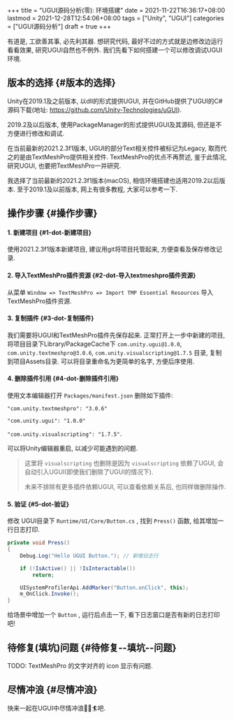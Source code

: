 +++
title = "UGUI源码分析(零): 环境搭建"
date = 2021-11-22T16:36:17+08:00
lastmod = 2021-12-28T12:54:06+08:00
tags = ["Unity", "UGUI"]
categories = ["UGUI源码分析"]
draft = true
+++

有道是, 工欲善其事, 必先利其器. 想研究代码, 最好不过的方式就是边修改边运行看看效果, 研究UGUI自然也不例外.
我们先看下如何搭建一个可以修改调试UGUI环境.


## 版本的选择 {#版本的选择}

Unity在2019.1及之前版本, 以dll的形式提供UGUI, 并在GitHub提供了UGUI的C#源码下载(地址: <https://github.com/Unity-Technologies/uGUI>).

2019.2及以后版本, 使用PackageManager的形式提供UGUI及其源码, 但还是不方便进行修改和调试.

在当前最新的2021.2.3f1版本, UGUI的部分Text相关控件被标记为Legacy, 取而代之的是由TextMeshPro提供相关控件. TextMeshPro的优点不再赘述,
鉴于此情况, 研究UGUI, 也要把TextMeshPro一并研究.

我选择了当前最新的2021.2.3f1版本(macOS), 相信环境搭建也适用2019.2以后版本. 至于2019.1及以前版本, 网上有很多教程, 大家可以参考一下.


## 操作步骤 {#操作步骤}


#### 1. 新建项目 {#1-dot-新建项目}

使用2021.2.3f1版本新建项目, 建议用git将项目托管起来, 方便查看及保存修改记录.


#### 2. 导入TextMeshPro插件资源 {#2-dot-导入textmeshpro插件资源}

从菜单 `Window => TextMeshPro => Import TMP Essential Resources` 导入TextMeshPro插件资源.


#### 3. 复制插件 {#3-dot-复制插件}

我们需要将UGUI和TextMeshPro插件先保存起来. 正常打开上一步中新建的项目, 将项目目录下Library/PackageCache下
`com.unity.ugui@1.0.0`, `com.unity.textmeshpro@3.0.6`, `com.unity.visualscripting@1.7.5` 目录, 复制到项目Assets目录.
可以将目录重命名为更简单的名字, 方便后序使用.


#### 4. 删除插件引用 {#4-dot-删除插件引用}

使用文本编辑器打开 `Packages/manifest.json` 删除如下插件:

`"com.unity.textmeshpro": "3.0.6"`

`"com.unity.ugui": "1.0.0"`

`"com.unity.visualscripting": "1.7.5"`.

可以将Unity编辑器重启, 以减少可能遇到的问题.

> 这里将 `visualscripting` 也删除是因为 `visualscripting` 依赖了UGUI, 会自动引入UGUI(即使我们删除了UGUI的情况下).
>
> 未来不排除有更多插件依赖UGUI, 可以查看依赖关系后, 也同样做删除操作.


#### 5. 验证 {#5-dot-验证}

修改 UGUI目录下 `Runtime/UI/Core/Button.cs` , 找到 `Press()` 函数, 给其增加一行日志打印.

```csharp
private void Press()
{
    Debug.Log("Hello UGUI Button."); // 新增日志行

    if (!IsActive() || !IsInteractable())
        return;

    UISystemProfilerApi.AddMarker("Button.onClick", this);
    m_OnClick.Invoke();
}
```

给场景中增加一个 `Button` , 运行后点击一下, 看下日志窗口是否有新的日志打印吧!


## 待修复(填坑)问题 {#待修复--填坑--问题}

TODO: TextMeshPro 的文字对齐的 icon 显示有问题.


## 尽情冲浪 {#尽情冲浪}

快来一起在UGUI中尽情冲浪🏄‍♀️🏄吧.
